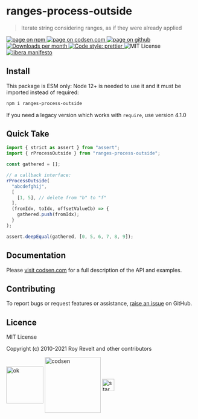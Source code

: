 # ranges-process-outside

> Iterate string considering ranges, as if they were already applied

<div class="package-badges">
  <a href="https://www.npmjs.com/package/ranges-process-outside" rel="nofollow noreferrer noopener">
    <img src="https://img.shields.io/badge/-npm-blue?style=flat-square" alt="page on npm">
  </a>
  <a href="https://codsen.com/os/ranges-process-outside" rel="nofollow noreferrer noopener">
    <img src="https://img.shields.io/badge/-codsen-blue?style=flat-square" alt="page on codsen.com">
  </a>
  <a href="https://github.com/codsen/codsen/tree/main/packages/ranges-process-outside" rel="nofollow noreferrer noopener">
    <img src="https://img.shields.io/badge/-github-blue?style=flat-square" alt="page on github">
  </a>
  <a href="https://npmcharts.com/compare/ranges-process-outside?interval=30" rel="nofollow noreferrer noopener" target="_blank">
    <img src="https://img.shields.io/npm/dm/ranges-process-outside.svg?style=flat-square" alt="Downloads per month">
  </a>
  <a href="https://prettier.io" rel="nofollow noreferrer noopener" target="_blank">
    <img src="https://img.shields.io/badge/code_style-prettier-brightgreen.svg?style=flat-square" alt="Code style: prettier">
  </a>
  <img src="https://img.shields.io/badge/licence-MIT-brightgreen.svg?style=flat-square" alt="MIT License">
  <a href="https://liberamanifesto.com" rel="nofollow noreferrer noopener" target="_blank">
    <img src="https://img.shields.io/badge/libera-manifesto-lightgrey.svg?style=flat-square" alt="libera manifesto">
  </a>
</div>

## Install

This package is ESM only: Node 12+ is needed to use it and it must be imported instead of required:

```bash
npm i ranges-process-outside
```

If you need a legacy version which works with `require`, use version 4.1.0

## Quick Take

```js
import { strict as assert } from "assert";
import { rProcessOutside } from "ranges-process-outside";

const gathered = [];

// a callback interface:
rProcessOutside(
  "abcdefghij",
  [
    [1, 5], // delete from "b" to "f"
  ],
  (fromIdx, toIdx, offsetValueCb) => {
    gathered.push(fromIdx);
  }
);

assert.deepEqual(gathered, [0, 5, 6, 7, 8, 9]);
```

## Documentation

Please [visit codsen.com](https://codsen.com/os/ranges-process-outside/) for a full description of the API and examples.

## Contributing

To report bugs or request features or assistance, [raise an issue](https://github.com/codsen/codsen/issues/new/choose) on GitHub.

## Licence

MIT License

Copyright (c) 2010-2021 Roy Revelt and other contributors

<img src="https://codsen.com/images/png-codsen-ok.png" width="98" alt="ok" align="center"> <img src="https://codsen.com/images/png-codsen-1.png" width="148" alt="codsen" align="center"> <img src="https://codsen.com/images/png-codsen-star-small.png" width="32" alt="star" align="center">
